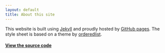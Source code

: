 ```yaml
---
layout: default
title: About this site
---
```


This website is built using [Jekyll](http://jekyllrb.com/) and proudly
hosted by [GitHub pages](http://pages.github.com/). The style sheet is
based on a theme by [orderedlist](https://github.com/orderedlist).

#### [View the source code](https://github.com/ChrisCummins/chriscummins.github.io)
